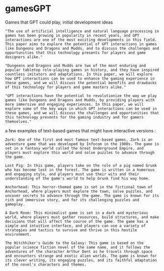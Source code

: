 # gamesGPT
Games that GPT could play, initial development ideas  

    "The use of artificial intelligence and natural language processing in games has been growing in popularity in recent years, and GPT interactions are one of the most exciting developments in this field. This paper aims to explore the potential of GPT interactions in games like Dungeons and Dragons and Mudds, and to discuss the challenges and opportunities that this technology presents for players and game designers alike."  

    "Dungeons and Dragons and Mudds are two of the most enduring and popular tabletop role-playing games in history, and they have inspired countless imitators and adaptations. In this paper, we will explore how GPT interactions can be used to enhance the gaming experience in these games, and we will discuss the potential benefits and drawbacks of this technology for players and game masters alike."  

    "GPT interactions have the potential to revolutionize the way we play games like Dungeons and Dragons and Mudds, by providing players with more immersive and engaging experiences. In this paper, we will explore some of the key ways in which GPT interactions can be used in these games, and we will discuss the challenges and opportunities that this technology presents for the gaming industry and for gamers themselves."  
    
    
a few examples of text-based games that might have interactive versions :  

    Zork: One of the first and most famous text-based games, Zork is an adventure game that was developed by Infocom in the 1980s. The game is set in a fantasy world called the Great Underground Empire, and players must explore this world and solve puzzles to advance through the game.  

    Lost Pig: In this game, players take on the role of a pig named Grunk who has become lost in the forest. The game is written in a humorous and engaging style, and players must use their wits and their understanding of the game's world to help Grunk find his way home.  

    Anchorhead: This horror-themed game is set in the fictional town of Anchorhead, where players must explore the town, solve puzzles, and uncover secrets to advance through the game. The game is known for its rich and immersive story, and for its challenging puzzles and gameplay.  

    A Dark Room: This minimalist game is set in a dark and mysterious world, where players must gather resources, build structures, and make decisions that will affect the course of the game. The game has a simple and intuitive interface, and players can use a variety of strategies and tactics to survive and thrive in this hostile environment.  

    The Hitchhiker's Guide to the Galaxy: This game is based on the popular science fiction novel of the same name, and it follows the adventures of the character Arthur Dent as he travels through space and encounters strange and exotic alien worlds. The game is known for its clever writing, its engaging puzzles, and its faithful adaptation of the novel's characters and themes.  
